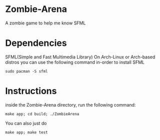 # Zombie-Arena
A zombie game to help me know SFML

# Dependencies
SFML(Simple and Fast Multimedia Library)
On Arch-Linux or Arch-based distros you can use the following command in-order to install SFML
```
sudo pacman -S sfml
```

# Instructions
inside the Zombie-Arena directory, run the following command:
```
make app; cd build; ./ZombieArena
```
You can also just do
```
make app; make test
```
